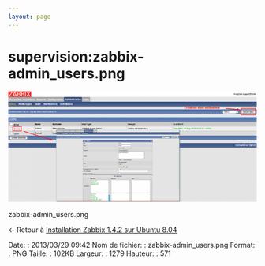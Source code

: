 ```yaml
---
layout: page
---
```


supervision:zabbix-admin\_users.png
===================================

[![zabbix-admin\_users.png](../../assets/media/supervision/zabbix-admin_users.png@cache=&w=899&h=401 "zabbix-admin_users.png")](../../assets/media/supervision/zabbix-admin_users.png@cache= "Afficher le fichier original")

zabbix-admin\_users.png

← Retour à [Installation Zabbix 1.4.2 sur Ubuntu
8.04](../../zabbix/zabbix-ubuntu-install-old.html "zabbix:zabbix-ubuntu-install-old")

Date:
:   2013/03/29 09:42
Nom de fichier:
:   zabbix-admin\_users.png
Format:
:   PNG
Taille:
:   102KB
Largeur:
:   1279
Hauteur:
:   571

